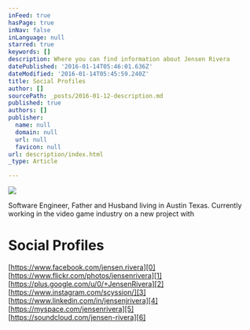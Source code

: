 ```yaml
---
inFeed: true
hasPage: true
inNav: false
inLanguage: null
starred: true
keywords: []
description: Where you can find information about Jensen Rivera
datePublished: '2016-01-14T05:46:01.636Z'
dateModified: '2016-01-14T05:45:59.240Z'
title: Social Profiles
author: []
sourcePath: _posts/2016-01-12-description.md
published: true
authors: []
publisher:
  name: null
  domain: null
  url: null
  favicon: null
url: description/index.html
_type: Article

---
```

![](https://s3-us-west-2.amazonaws.com/the-grid-img/p/7a017a8e48c3212310384a7573fb265535d2338a.jpg)

Software Engineer, Father and Husband living in Austin Texas. Currently working in the video game industry on a new project with

# Social Profiles

[https://www.facebook.com/jensen.rivera][0]  
[https://www.flickr.com/photos/jensenrivera][1]  
[https://plus.google.com/u/0/+JensenRivera][2]  
[https://www.instagram.com/scyssion/][3]  
[https://www.linkedin.com/in/jensenjrivera][4]  
[https://myspace.com/jensenrivera][5]  
[https://soundcloud.com/jensen-rivera][6]

# 



[0]: https://www.facebook.com/jensen.rivera
[1]: https://www.flickr.com/photos/jensenrivera
[2]: https://plus.google.com/u/0/+JensenRivera
[3]: https://www.instagram.com/scyssion/
[4]: https://www.linkedin.com/in/jensenjrivera
[5]: https://myspace.com/jensenrivera
[6]: https://soundcloud.com/jensen-rivera